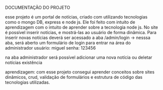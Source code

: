 DOCUMENTAÇÃO DO PROJETO

esse projeto é um portal de notícias, criado com utilizando tecnologias como o mongo DB, express e node js. Ele foi feito com intuito de aprendizagem com o intuito de aprender sobre a tecnologia node js.
No site é possível inserir notícias, e mostrá-las ao usuário de forma dinâmica. 
Para inserir novas notícias deverá ser acessado a aba /admin/login -> nesssa aba, será aberto um formulário de login para entrar na área do administrador
usuário: miguel
senha: 123456

na aba administrador será possível adicionar uma nova notícia ou deletar notícias existência

aprendizagem: com esse projeto consegui aprender conceitos sobre sites dinâmicos, crud, validação de formulários e estrutura de código das tecnologias utilizadas.
